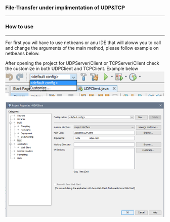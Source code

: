 ### File-Transfer under implimentation of UDP&TCP 

-------------

### How to use

-------------
For first you wil have to use netbeans or anu IDE that will aloww you to call and change the arguments of the main method, please follow example on netbeans below.

After opening the project for UDPServer/Client or TCPServer/Client check the customize in both UDPClient and TCPClient. Example below
<img src = "images/source.PNG" >

<img src = "images/interface.PNG" >

